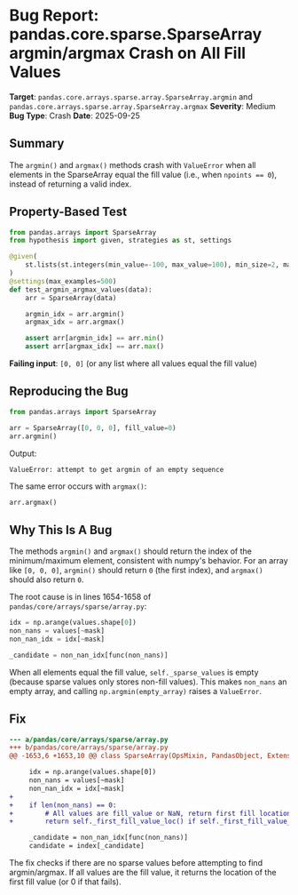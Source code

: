 # Bug Report: pandas.core.sparse.SparseArray argmin/argmax Crash on All Fill Values

**Target**: `pandas.core.arrays.sparse.array.SparseArray.argmin` and `pandas.core.arrays.sparse.array.SparseArray.argmax`
**Severity**: Medium
**Bug Type**: Crash
**Date**: 2025-09-25

## Summary

The `argmin()` and `argmax()` methods crash with `ValueError` when all elements in the SparseArray equal the fill value (i.e., when `npoints == 0`), instead of returning a valid index.

## Property-Based Test

```python
from pandas.arrays import SparseArray
from hypothesis import given, strategies as st, settings

@given(
    st.lists(st.integers(min_value=-100, max_value=100), min_size=2, max_size=50)
)
@settings(max_examples=500)
def test_argmin_argmax_values(data):
    arr = SparseArray(data)

    argmin_idx = arr.argmin()
    argmax_idx = arr.argmax()

    assert arr[argmin_idx] == arr.min()
    assert arr[argmax_idx] == arr.max()
```

**Failing input**: `[0, 0]` (or any list where all values equal the fill value)

## Reproducing the Bug

```python
from pandas.arrays import SparseArray

arr = SparseArray([0, 0, 0], fill_value=0)
arr.argmin()
```

Output:
```
ValueError: attempt to get argmin of an empty sequence
```

The same error occurs with `argmax()`:
```python
arr.argmax()
```

## Why This Is A Bug

The methods `argmin()` and `argmax()` should return the index of the minimum/maximum element, consistent with numpy's behavior. For an array like `[0, 0, 0]`, `argmin()` should return `0` (the first index), and `argmax()` should also return `0`.

The root cause is in lines 1654-1658 of `pandas/core/arrays/sparse/array.py`:

```python
idx = np.arange(values.shape[0])
non_nans = values[~mask]
non_nan_idx = idx[~mask]

_candidate = non_nan_idx[func(non_nans)]
```

When all elements equal the fill value, `self._sparse_values` is empty (because sparse values only stores non-fill values). This makes `non_nans` an empty array, and calling `np.argmin(empty_array)` raises a `ValueError`.

## Fix

```diff
--- a/pandas/core/arrays/sparse/array.py
+++ b/pandas/core/arrays/sparse/array.py
@@ -1653,6 +1653,10 @@ class SparseArray(OpsMixin, PandasObject, ExtensionArray):

     idx = np.arange(values.shape[0])
     non_nans = values[~mask]
     non_nan_idx = idx[~mask]
+
+    if len(non_nans) == 0:
+        # All values are fill_value or NaN, return first fill location
+        return self._first_fill_value_loc() if self._first_fill_value_loc() >= 0 else 0

     _candidate = non_nan_idx[func(non_nans)]
     candidate = index[_candidate]
```

The fix checks if there are no sparse values before attempting to find argmin/argmax. If all values are the fill value, it returns the location of the first fill value (or 0 if that fails).